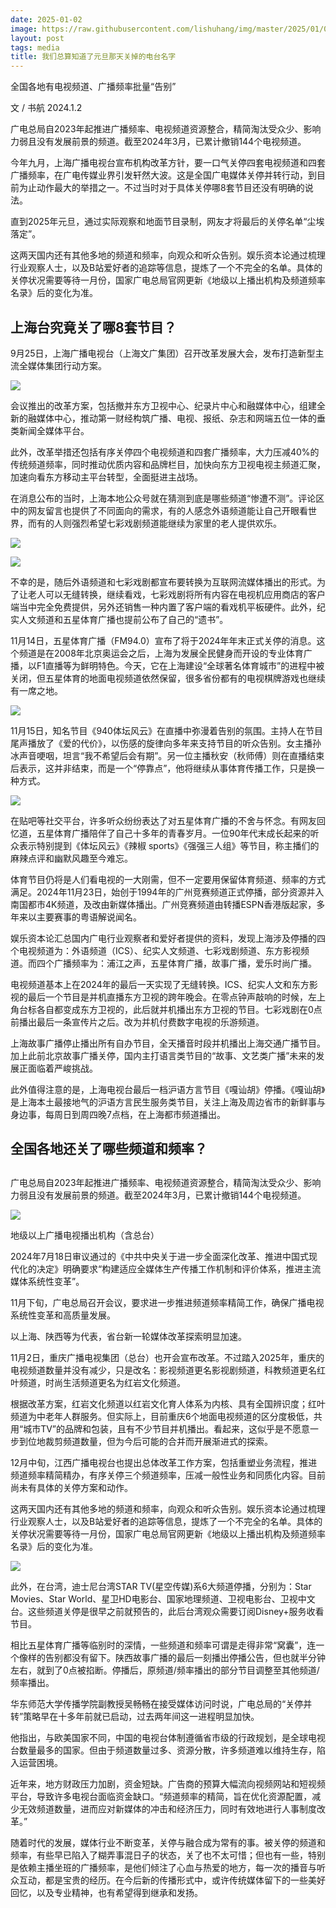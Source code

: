 ```yaml
---
date: 2025-01-02
image: https://raw.githubusercontent.com/lishuhang/img/master/2025/01/02/00.jpg
layout: post
tags: media
title: 我们总算知道了元旦那天关掉的电台名字
---
```


全国各地有电视频道、广播频率批量“告别”  

文 / 书航 2024.1.2  

广电总局自2023年起推进广播频率、电视频道资源整合，精简淘汰受众少、影响力弱且没有发展前景的频道。截至2024年3月，已累计撤销144个电视频道。  

今年九月，上海广播电视台宣布机构改革方针，要一口气关停四套电视频道和四套广播频率，在广电传媒业界引发轩然大波。这是全国广电媒体关停并转行动，到目前为止动作最大的举措之一。不过当时对于具体关停哪8套节目还没有明确的说法。  

直到2025年元旦，通过实际观察和地面节目录制，网友才将最后的关停名单“尘埃落定”。  

这两天国内还有其他多地的频道和频率，向观众和听众告别。娱乐资本论通过梳理行业观察人士，以及B站爱好者的追踪等信息，提炼了一个不完全的名单。具体的关停状况需要等待一月份，国家广电总局官网更新《地级以上播出机构及频道频率名录》后的变化为准。  

## 上海台究竟关了哪8套节目？

9月25日，上海广播电视台（上海文广集团）召开改革发展大会，发布打造新型主流全媒体集团行动方案。  

![](https://raw.githubusercontent.com/lishuhang/img/master/2025/01/02/02.jpg)

会议推出的改革方案，包括撤并东方卫视中心、纪录片中心和融媒体中心，组建全新的融媒体中心，推动第一财经构筑广播、电视、报纸、杂志和网端五位一体的垂类新闻全媒体平台。  

此外，改革举措还包括有序关停四个电视频道和四套广播频率，大力压减40%的传统频道频率，同时推动优质内容和品牌栏目，加快向东方卫视电视主频道汇聚，加速向看东方移动主平台转型，全面挺进主战场。  

在消息公布的当时，上海本地公众号就在猜测到底是哪些频道“惨遭不测”。评论区中的网友留言也提供了不同面向的需求，有的人感念外语频道能让自己开眼看世界，而有的人则强烈希望七彩戏剧频道能继续为家里的老人提供欢乐。  

![](https://raw.githubusercontent.com/lishuhang/img/master/2025/01/02/03.png)

![](https://raw.githubusercontent.com/lishuhang/img/master/2025/01/02/04.png)

不幸的是，随后外语频道和七彩戏剧都宣布要转换为互联网流媒体播出的形式。为了让老人可以无缝转换，继续看戏，七彩戏剧将所有内容在电视机应用商店的客户端当中完全免费提供，另外还销售一种内置了客户端的看戏机平板硬件。此外，纪实人文频道和五星体育广播也提前公布了自己的“遗书”。  

11月14日，五星体育广播（FM94.0）宣布了将于2024年年末正式关停的消息。这个频道是在2008年北京奥运会之后，上海为发展全民健身而开设的专业体育广播，以F1直播等为鲜明特色。今天，它在上海建设“全球著名体育城市”的进程中被关闭，但五星体育的地面电视频道依然保留，很多省份都有的电视棋牌游戏也继续有一席之地。  

![](https://raw.githubusercontent.com/lishuhang/img/master/2025/01/02/05.png)

11月15日，知名节目《940体坛风云》在直播中弥漫着告别的氛围。主持人在节目尾声播放了《爱的代价》，以伤感的旋律向多年来支持节目的听众告别。女主播孙冰声音哽咽，坦言“我不希望后会有期”。另一位主播秋安（秋师傅）则在直播结束后表示，这并非结束，而是一个“停靠点”，他将继续从事体育传播工作，只是换一种方式。  

![](https://raw.githubusercontent.com/lishuhang/img/master/2025/01/02/06.png)

在贴吧等社交平台，许多听众纷纷表达了对五星体育广播的不舍与怀念。有网友回忆道，五星体育广播陪伴了自己十多年的青春岁月。一位90年代末成长起来的听众表示特别提到《体坛风云》《辣椒 sports》《强强三人组》等节目，称主播们的麻辣点评和幽默风趣至今难忘。  

体育节目仍将是人们看电视的一大刚需，但不一定要用保留体育频道、频率的方式满足。2024年11月23日，始创于1994年的广州竞赛频道正式停播，部分资源并入南国都市4K频道，及改由新媒体播出。广州竞赛频道由转播ESPN香港版起家，多年来以主要赛事的粤语解说闻名。  

娱乐资本论汇总国内广电行业观察者和爱好者提供的资料，发现上海涉及停播的四个电视频道为：外语频道（ICS）、纪实人文频道、七彩戏剧频道、东方影视频道。而四个广播频率为：浦江之声，五星体育广播，故事广播，爱乐时尚广播。  

电视频道基本上在2024年的最后一天实现了无缝转换。ICS、纪实人文和东方影视的最后一个节目是并机直播东方卫视的跨年晚会。在零点钟声敲响的时候，左上角台标各自都变成东方卫视的，此后就并机播出东方卫视的节目。七彩戏剧在0点前播出最后一条宣传片之后。改为并机付费数字电视的乐游频道。  

上海故事广播停止播出所有自办节目，全天播音时段并机播出上海交通广播节目。加上此前北京故事广播关停，国内主打语言类节目的“故事、文艺类广播”未来的发展正面临着严峻挑战。  

此外值得注意的是，上海电视台最后一档沪语方言节目《嘎讪胡》停播。《嘎讪胡》是上海本土最接地气的沪语方言民生服务类节目，关注上海及周边省市的新鲜事与身边事，每周日到周四晚7点档，在上海都市频道播出。  

## 全国各地还关了哪些频道和频率？

## 

广电总局自2023年起推进广播频率、电视频道资源整合，精简淘汰受众少、影响力弱且没有发展前景的频道。截至2024年3月，已累计撤销144个电视频道。  

![](https://raw.githubusercontent.com/lishuhang/img/master/2025/01/02/07.png)

地级以上广播电视播出机构（含总台）  

2024年7月18日审议通过的《中共中央关于进一步全面深化改革、推进中国式现代化的决定》明确要求“构建适应全媒体生产传播工作机制和评价体系，推进主流媒体系统性变革”。  

11月下旬，广电总局召开会议，要求进一步推进频道频率精简工作，确保广播电视系统性变革和高质量发展。  

以上海、陕西等为代表，省台新一轮媒体改革探索明显加速。  

11月2日，重庆广播电视集团（总台）也开会宣布改革。不过踏入2025年，重庆的电视频道数量并没有减少，只是改名：影视频道更名影视剧频道，科教频道更名红叶频道，时尚生活频道更名为红岩文化频道。  

根据改革方案，红岩文化频道以红岩文化育人体系为内核、具有全国辨识度；红叶频道为中老年人群服务。但实际上，目前重庆6个地面电视频道的区分度极低，共用“城市TV”的品牌和包装，且有不少节目并机播出。看起来，这似乎是不愿意一步到位地裁剪频道数量，但为今后可能的合并而开展渐进式的探索。  

12月中旬，江西广播电视台也提出总体改革工作方案，包括重塑业务流程，推进频道频率精简精办，有序关停三个频道频率，压减一般性业务和同质化内容。目前尚未有具体的关停方案和动作。  

这两天国内还有其他多地的频道和频率，向观众和听众告别。娱乐资本论通过梳理行业观察人士，以及B站爱好者的追踪等信息，提炼了一个不完全的名单。具体的关停状况需要等待一月份，国家广电总局官网更新《地级以上播出机构及频道频率名录》后的变化为准。  

![](https://raw.githubusercontent.com/lishuhang/img/master/2025/01/02/08.png)

此外，在台湾，迪士尼台湾STAR TV(星空传媒)系6大频道停播，分别为：Star Movies、Star World、星卫HD电影台、国家地理频道、卫视电影台、卫视中文台。这些频道关停是很早之前就预告的，此后台湾观众需要订阅Disney+服务收看节目。  

相比五星体育广播等临别时的深情，一些频道和频率可谓是走得非常“窝囊”，连一个像样的告别都没有留下。陕西故事广播的最后一刻播出停播公告，但也就半分钟左右，就到了0点被掐断。停播后，原频道/频率播出的部分节目调整至其他频道/频率播出。  

华东师范大学传播学院副教授吴畅畅在接受媒体访问时说，广电总局的“关停并转”策略早在十多年前就已启动，过去两年间这一进程明显加快。  

他指出，与欧美国家不同，中国的电视台体制遵循省市级的行政规划，是全球电视台数量最多的国家。但由于频道数量过多、资源分散，许多频道难以维持生存，陷入运营困境。  

近年来，地方财政压力加剧，资金短缺。广告商的预算大幅流向视频网站和短视频平台，导致许多电视台面临资金缺口。“频道频率的精简，旨在优化资源配置，减少无效频道数量，进而应对新媒体的冲击和经济压力，同时有效地进行人事制度改革。”  

随着时代的发展，媒体行业不断变革，关停与融合成为常有的事。被关停的频道和频率，有些早已陷入了糊弄事混日子的状态，关了也不太可惜；但也有一些，特别是依赖主播坐班的广播频率，是他们倾注了心血与热爱的地方，每一次的播音与听众互动，都是宝贵的经历。在今后新的传播形式中，或许传统媒体留下的一些美好回忆，以及专业精神，也有希望得到继承和发扬。